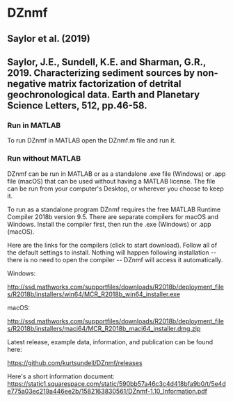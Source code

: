 # DZnmf 

## Saylor et al. (2019)

## Saylor, J.E., Sundell, K.E. and Sharman, G.R., 2019. Characterizing sediment sources by non-negative matrix factorization of detrital geochronological data. Earth and Planetary Science Letters, 512, pp.46-58.

### Run in MATLAB

To run DZnmf in MATLAB open the DZnmf.m file and run it.

### Run without MATLAB

DZnmf can be run in MATLAB or as a standalone .exe file (Windows) or .app file (macOS) that can be used without having a MATLAB license. The file can be run from your computer's Desktop, or wherever you choose to keep it. 

To run as a standalone program DZnmf requires the free MATLAB Runtime Compiler 2018b version 9.5. There are separate compilers for macOS and Windows. Install the compiler first, then run the .exe (Windows) or .app (macOS).

Here are the links for the compilers (click to start download). Follow all of the default settings to install. Nothing will happen following installation -- there is no need to open the compiler -- DZnmf will access it automatically.

Windows:

http://ssd.mathworks.com/supportfiles/downloads/R2018b/deployment_files/R2018b/installers/win64/MCR_R2018b_win64_installer.exe

macOS:

http://ssd.mathworks.com/supportfiles/downloads/R2018b/deployment_files/R2018b/installers/maci64/MCR_R2018b_maci64_installer.dmg.zip

Latest release, example data, information, and publication can be found here: 

https://github.com/kurtsundell/DZnmf/releases

Here's a short information document:
https://static1.squarespace.com/static/590bb57a46c3c4d418bfa9b0/t/5e4de775a03ec219a446ee2b/1582163830561/DZnmf-1.10_Information.pdf

